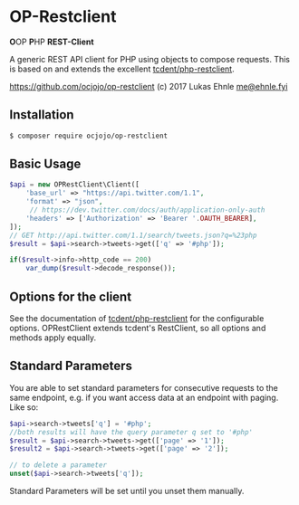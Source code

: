 # OP-Restclient
**O**OP **P**HP **REST-Client**

A generic REST API client for PHP using objects to compose requests. This is based on and extends the excellent [tcdent/php-restclient](https://github.com/tcdent/php-restclient).

https://github.com/ocjojo/op-restclient
(c) 2017 Lukas Ehnle <me@ehnle.fyi>

## Installation

``` sh
$ composer require ocjojo/op-restclient
```


## Basic Usage

``` php
$api = new OPRestClient\Client([
    'base_url' => "https://api.twitter.com/1.1", 
    'format' => "json", 
     // https://dev.twitter.com/docs/auth/application-only-auth
    'headers' => ['Authorization' => 'Bearer '.OAUTH_BEARER], 
]);
// GET http://api.twitter.com/1.1/search/tweets.json?q=%23php
$result = $api->search->tweets->get(['q' => '#php']);

if($result->info->http_code == 200)
    var_dump($result->decode_response());
```



## Options for the client

See the documentation of [tcdent/php-restclient](https://github.com/tcdent/php-restclient) for the configurable options.
OPRestClient extends tcdent's RestClient, so all options and methods apply equally.


## Standard Parameters

You are able to set standard parameters for consecutive requests to the same endpoint, e.g. if you want access data at an endpoint with paging. Like so:

``` php
$api->search->tweets['q'] = '#php';
//both results will have the query parameter q set to '#php'
$result = $api->search->tweets->get(['page' => '1']);
$result2 = $api->search->tweets->get(['page' => '2']);

// to delete a parameter
unset($api->search->tweets['q']);
```

Standard Parameters will be set until you unset them manually.
